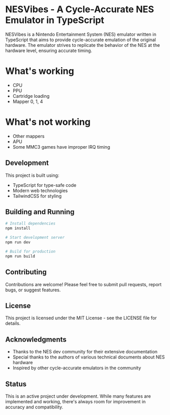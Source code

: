 # NESVibes - A Cycle-Accurate NES Emulator in TypeScript

NESVibes is a Nintendo Entertainment System (NES) emulator written in TypeScript that aims to provide cycle-accurate emulation of the original hardware. The emulator strives to replicate the behavior of the NES at the hardware level, ensuring accurate timing.

# What's working

- CPU
- PPU 
- Cartridge loading
- Mapper 0, 1, 4

# What's not working

- Other mappers
- APU
- Some MMC3 games have improper IRQ timing

## Development

This project is built using:

- TypeScript for type-safe code
- Modern web technologies
- TailwindCSS for styling

## Building and Running

```bash
# Install dependencies
npm install

# Start development server
npm run dev

# Build for production
npm run build
```

## Contributing

Contributions are welcome! Please feel free to submit pull requests, report bugs, or suggest features.

## License

This project is licensed under the MIT License - see the LICENSE file for details.

## Acknowledgments

- Thanks to the NES dev community for their extensive documentation
- Special thanks to the authors of various technical documents about NES hardware
- Inspired by other cycle-accurate emulators in the community

## Status

This is an active project under development. While many features are implemented and working, there's always room for improvement in accuracy and compatibility. 
